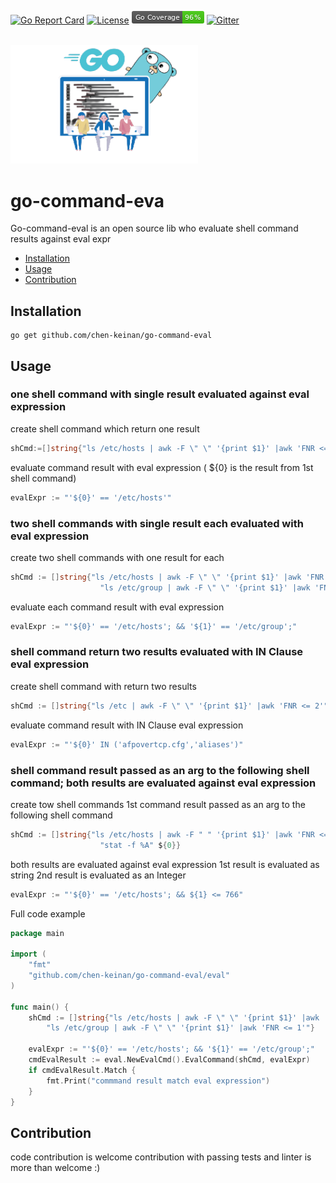 [![Go Report Card](https://goreportcard.com/badge/github.com/chen-keinan/go-simple-config)](https://goreportcard.com/report/github.com/chen-keinan/go-simple-config)
[![License](https://img.shields.io/badge/License-Apache%202.0-blue.svg)](https://github.com/chen-keinan/go-command-eval/blob/master/LICENSE)
<img src="./pkg/img/coverage_badge.png" alt="test coverage badge">
[![Gitter](https://badges.gitter.im/beacon-sec/community.svg)](https://gitter.im/beacon-sec/community?utm_source=badge&utm_medium=badge&utm_campaign=pr-badge)

<br><img src="./pkg/img/cmd_eval.png" width="300" alt="cmd_eval logo"><br>
# go-command-eva

Go-command-eval is an open source lib who evaluate shell command results against eval expr

* [Installation](#installation)
* [Usage](#usage)
* [Contribution](#Contribution)


## Installation

```shell
go get github.com/chen-keinan/go-command-eval
```

## Usage
### one shell command with single result evaluated against eval expression

create shell command which return one result
```go
shCmd:=[]string{"ls /etc/hosts | awk -F \" \" '{print $1}' |awk 'FNR <= 1'"}
```
evaluate command result with eval expression ( ${0} is the result from 1st shell command) 
```go
evalExpr := "'${0}' == '/etc/hosts'"
```

### two shell commands with single result each evaluated with eval expression

create two shell commands with one result for each
```go
shCmd := []string{"ls /etc/hosts | awk -F \" \" '{print $1}' |awk 'FNR <= 1'",
                    "ls /etc/group | awk -F \" \" '{print $1}' |awk 'FNR <= 1'"}
```
evaluate each command result with eval expression
```go
evalExpr := "'${0}' == '/etc/hosts'; && '${1}' == '/etc/group';"
```

### shell command return two results evaluated with IN Clause eval expression

create shell command with return two results
```go
shCmd := []string{"ls /etc | awk -F \" \" '{print $1}' |awk 'FNR <= 2'"}
```
evaluate command result with IN Clause eval expression
```go
evalExpr := "'${0}' IN ('afpovertcp.cfg','aliases')"
```

### shell command result passed as an arg to the following shell command; both results are evaluated against eval expression

create tow shell commands 1st command result passed as an arg to the following shell command
```go
shCmd := []string{"ls /etc/hosts | awk -F " " '{print $1}' |awk 'FNR <= 1'",
                    "stat -f %A" ${0}}
```
both results are evaluated against eval expression 1st result is evaluated as string 
2nd result is evaluated as an Integer
```go
evalExpr := "'${0}' == '/etc/hosts'; && ${1} <= 766"
```

Full code example
```go
package main

import (
	"fmt"
	"github.com/chen-keinan/go-command-eval/eval"
)

func main() {
	shCmd := []string{"ls /etc/hosts | awk -F \" \" '{print $1}' |awk 'FNR <= 1'",
		"ls /etc/group | awk -F \" \" '{print $1}' |awk 'FNR <= 1'"}

	evalExpr := "'${0}' == '/etc/hosts'; && '${1}' == '/etc/group';"
	cmdEvalResult := eval.NewEvalCmd().EvalCommand(shCmd, evalExpr)
	if cmdEvalResult.Match {
		fmt.Print("commmand result match eval expression")
	}
}
```


## Contribution
code contribution is welcome 
contribution with passing tests and linter is more than welcome :)
